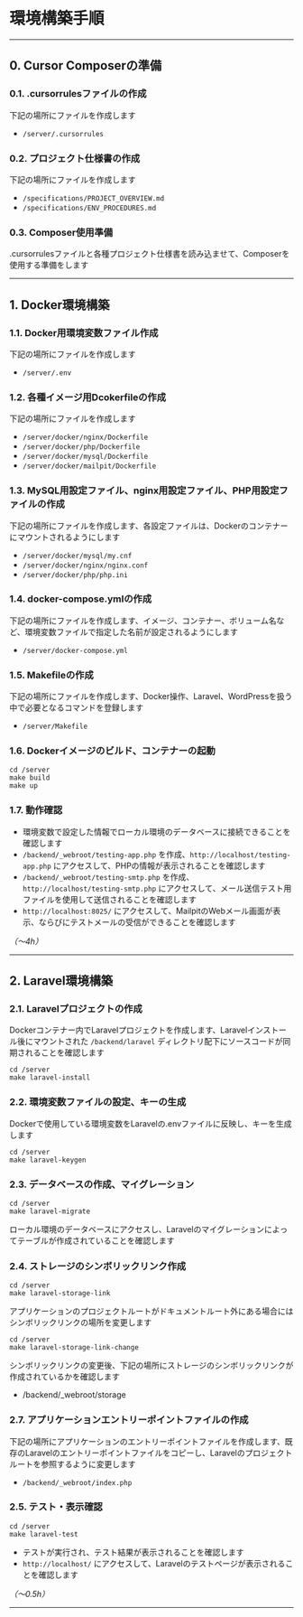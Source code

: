 # 環境構築手順

---

## 0. Cursor Composerの準備

### 0.1. .cursorrulesファイルの作成

下記の場所にファイルを作成します

- `/server/.cursorrules`

### 0.2. プロジェクト仕様書の作成

下記の場所にファイルを作成します

- `/specifications/PROJECT_OVERVIEW.md`
- `/specifications/ENV_PROCEDURES.md`

### 0.3. Composer使用準備

.cursorrulesファイルと各種プロジェクト仕様書を読み込ませて、Composerを使用する準備をします

---

## 1. Docker環境構築

### 1.1. Docker用環境変数ファイル作成

下記の場所にファイルを作成します

- `/server/.env`

### 1.2. 各種イメージ用Dcokerfileの作成

下記の場所にファイルを作成します

- `/server/docker/nginx/Dockerfile`
- `/server/docker/php/Dockerfile`
- `/server/docker/mysql/Dockerfile`
- `/server/docker/mailpit/Dockerfile`

### 1.3. MySQL用設定ファイル、nginx用設定ファイル、PHP用設定ファイルの作成

下記の場所にファイルを作成します、各設定ファイルは、Dockerのコンテナーにマウントされるようにします

- `/server/docker/mysql/my.cnf`
- `/server/docker/nginx/nginx.conf`
- `/server/docker/php/php.ini`

### 1.4. docker-compose.ymlの作成

下記の場所にファイルを作成します、イメージ、コンテナー、ボリューム名など、環境変数ファイルで指定した名前が設定されるようにします

- `/server/docker-compose.yml`

### 1.5. Makefileの作成

下記の場所にファイルを作成します、Docker操作、Laravel、WordPressを扱う中で必要となるコマンドを登録します

- `/server/Makefile`

### 1.6. Dockerイメージのビルド、コンテナーの起動

```
cd /server
make build
make up
```

### 1.7. 動作確認

- 環境変数で設定した情報でローカル環境のデータベースに接続できることを確認します
- `/backend/_webroot/testing-app.php` を作成、`http://localhost/testing-app.php` にアクセスして、PHPの情報が表示されることを確認します
- `/backend/_webroot/testing-smtp.php` を作成、`http://localhost/testing-smtp.php` にアクセスして、メール送信テスト用ファイルを使用して送信されることを確認します
- `http://localhost:8025/` にアクセスして、MailpitのWebメール画面が表示、ならびにテストメールの受信ができることを確認します

_（〜4h）_

---

## 2. Laravel環境構築

### 2.1. Laravelプロジェクトの作成

Dockerコンテナー内でLaravelプロジェクトを作成します、Laravelインストール後にマウントされた `/backend/laravel` ディレクトリ配下にソースコードが同期されることを確認します

```
cd /server
make laravel-install
```

### 2.2. 環境変数ファイルの設定、キーの生成

Dockerで使用している環境変数をLaravelの.envファイルに反映し、キーを生成します

```
cd /server
make laravel-keygen
```

### 2.3. データベースの作成、マイグレーション

```
cd /server
make laravel-migrate
```

ローカル環境のデータベースにアクセスし、Laravelのマイグレーションによってテーブルが作成されていることを確認します

### 2.4. ストレージのシンボリックリンク作成

```
cd /server
make laravel-storage-link
```

アプリケーションのプロジェクトルートがドキュメントルート外にある場合にはシンボリックリンクの場所を変更します

```
cd /server
make laravel-storage-link-change
```

シンボリックリンクの変更後、下記の場所にストレージのシンボリックリンクが作成されているかを確認します

- /backend/_webroot/storage

### 2.7. アプリケーションエントリーポイントファイルの作成

下記の場所にアプリケーションのエントリーポイントファイルを作成します、既存のLaravelのエントリーポイントファイルをコピーし、Laravelのプロジェクトルートを参照するように変更します

- `/backend/_webroot/index.php`

### 2.5. テスト・表示確認

```
cd /server
make laravel-test
```

- テストが実行され、テスト結果が表示されることを確認します
- `http://localhost/` にアクセスして、Laravelのテストページが表示されることを確認します

_（〜0.5h）_

---
